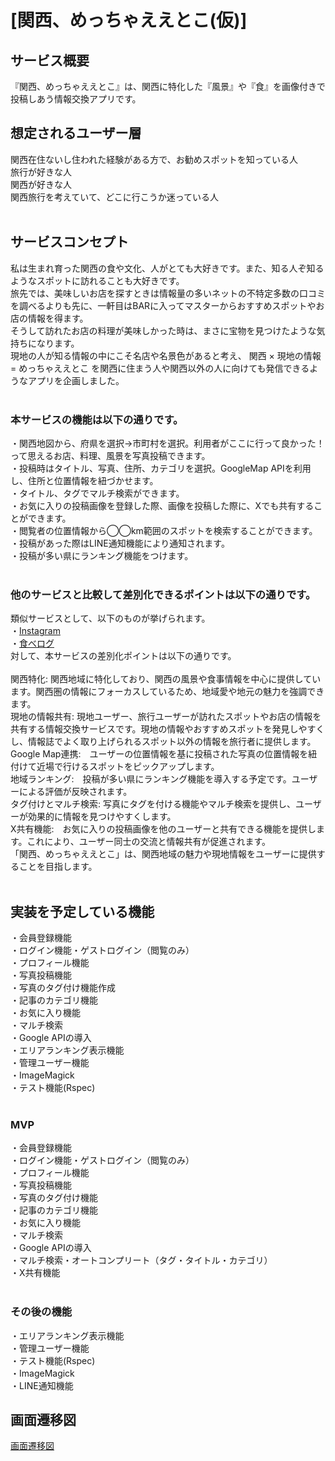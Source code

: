 # [関西、めっちゃええとこ(仮)]

## サービス概要
『関西、めっちゃええとこ』は、関西に特化した『風景』や『食』を画像付きで投稿しあう情報交換アプリです。<br>
## 想定されるユーザー層<br>
関西在住ないし住われた経験がある方で、お勧めスポットを知っている人<br>
旅行が好きな人<br>
関西が好きな人<br>
関西旅行を考えていて、どこに行こうか迷っている人<br>
<br>
## サービスコンセプト
私は生まれ育った関西の食や文化、人がとても大好きです。また、知る人ぞ知るようなスポットに訪れることも大好きです。<br>
旅先では、美味しいお店を探すときは情報量の多いネットの不特定多数の口コミを調べるよりも先に、一軒目はBARに入ってマスターからおすすめスポットやお店の情報を得ます。<br>
そうして訪れたお店の料理が美味しかった時は、まさに宝物を見つけたような気持ちになります。<br>
現地の人が知る情報の中にこそ名店や名景色があると考え、 関西 × 現地の情報 = めっちゃええとこ を関西に住まう人や関西以外の人に向けても発信できるようなアプリを企画しました。<br>
<br>
### 本サービスの機能は以下の通りです。
・関西地図から、府県を選択→市町村を選択。利用者がここに行って良かった！って思えるお店、料理、風景を写真投稿できます。<br>
・投稿時はタイトル、写真、住所、カテゴリを選択。GoogleMap APIを利用し、住所と位置情報を紐づかせます。<br>
・タイトル、タグでマルチ検索ができます。<br>
・お気に入りの投稿画像を登録した際、画像を投稿した際に、Xでも共有することができます。<br>
・閲覧者の位置情報から◯◯km範囲のスポットを検索することができます。<br>
・投稿があった際はLINE通知機能により通知されます。<br>
・投稿が多い県にランキング機能をつけます。<br>
<br>
### 他のサービスと比較して差別化できるポイントは以下の通りです。
類似サービスとして、以下のものが挙げられます。<br>
・[Instagram](https://www.instagram.com/)<br>
・[食べログ](https://tabelog.com/)<br>
対して、本サービスの差別化ポイントは以下の通りです。<br>
<br>
関西特化: 関西地域に特化しており、関西の風景や食事情報を中心に提供しています。関西圏の情報にフォーカスしているため、地域愛や地元の魅力を強調できます。<br>
現地の情報共有: 現地ユーザー、旅行ユーザーが訪れたスポットやお店の情報を共有する情報交換サービスです。現地の情報やおすすめスポットを発見しやすくし、情報誌でよく取り上げられるスポット以外の情報を旅行者に提供します。<br>
Google Map連携:　ユーザーの位置情報を基に投稿された写真の位置情報を紐付けて近場で行けるスポットをピックアップします。<br>
地域ランキング:　投稿が多い県にランキング機能を導入する予定です。ユーザーによる評価が反映されます。<br>
タグ付けとマルチ検索: 写真にタグを付ける機能やマルチ検索を提供し、ユーザーが効果的に情報を見つけやすくします。<br>
X共有機能:　お気に入りの投稿画像を他のユーザーと共有できる機能を提供します。これにより、ユーザー同士の交流と情報共有が促進されます。<br>
「関西、めっちゃええとこ」は、関西地域の魅力や現地情報をユーザーに提供することを目指します。<br>
<br>
## 実装を予定している機能
・会員登録機能<br>
・ログイン機能・ゲストログイン（閲覧のみ）<br>
・プロフィール機能<br>
・写真投稿機能<br>
・写真のタグ付け機能作成<br>
・記事のカテゴリ機能<br>
・お気に入り機能<br>
・マルチ検索<br>
・Google APIの導入<br>
・エリアランキング表示機能<br>
・管理ユーザー機能<br>
・ImageMagick<br>
・テスト機能(Rspec)<br>
<br>
### MVP
・会員登録機能<br>
・ログイン機能・ゲストログイン（閲覧のみ）<br>
・プロフィール機能<br>
・写真投稿機能<br>
・写真のタグ付け機能<br>
・記事のカテゴリ機能<br>
・お気に入り機能<br>
・マルチ検索<br>
・Google APIの導入<br>
・マルチ検索・オートコンプリート（タグ・タイトル・カテゴリ）<br>
・X共有機能<br>
<br>
### その後の機能
・エリアランキング表示機能<br>
・管理ユーザー機能<br>
・テスト機能(Rspec)<br>
・ImageMagick<br>
・LINE通知機能<br>

## 画面遷移図
[画面遷移図](https://www.figma.com/file/0hVSIrNZLaWj0WxgWYw1XZ/KansaiArea?type=design&node-id=0-1&mode=design&t=7XKRz2ioLjAQyCDY-0)